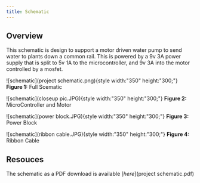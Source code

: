 ```yaml
---
title: Schematic
---
```


## Overview

This schematic is design to support a motor driven water pump to send water to plants down a common rail. This is powered by a 9v 3A power supply that is split to 5v 1A to the microcontroller, and 9v 3A into the motor controlled by a mosfet.


![schematic](project schematic.png){style width:"350" height:"300;"}
**Figure 1:** Full Scematic

![schematic](closeup pic.JPG){style width:"350" height:"300;"}
**Figure 2:** MicroController and Motor 

![schematic](power block.JPG){style width:"350" height:"300;"}
**Figure 3:** Power Block 

![schematic](ribbon cable.JPG){style width:"350" height:"300;"}
**Figure 4:** Ribbon Cable

## Resouces

The schematic as a PDF download is available [*here*](project schematic.pdf)